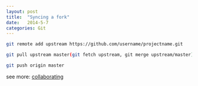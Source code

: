 ```yaml
---
layout: post
title:  "Syncing a fork"
date:   2014-5-7
categories: Git
---
```


```bash
git remote add upstream https://github.com/username/projectname.git
```

```bash
git pull upstream master(git fetch upstream, git merge upstream/master)
```

```bash
git push origin master
```

see more: <a href="https://help.github.com/categories/collaborating/" target="_blank">collaborating</a>